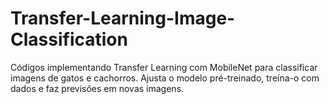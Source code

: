 # Transfer-Learning-Image-Classification
Códigos implementando Transfer Learning com MobileNet para classificar imagens de gatos e cachorros. Ajusta o modelo pré-treinado, treina-o com dados e faz previsões em novas imagens.
